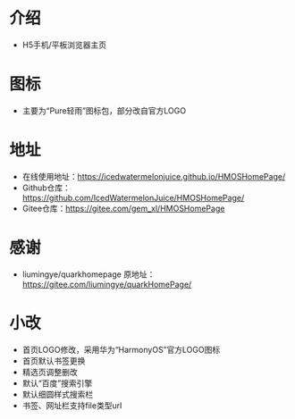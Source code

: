 # 介绍
* H5手机/平板浏览器主页
# 图标
* 主要为“Pure轻雨”图标包，部分改自官方LOGO
# 地址
* 在线使用地址：https://icedwatermelonjuice.github.io/HMOSHomePage/
* Github仓库：https://github.com/IcedWatermelonJuice/HMOSHomePage/
* Gitee仓库：https://gitee.com/gem_xl/HMOSHomePage
# 感谢
* liumingye/quarkhomepage 原地址：https://gitee.com/liumingye/quarkHomePage/
# 小改
* 首页LOGO修改，采用华为“HarmonyOS”官方LOGO图标
* 首页默认书签更换
* 精选页调整删改
* 默认“百度”搜索引擎
* 默认细圆样式搜索栏
* 书签、网址栏支持file类型url
